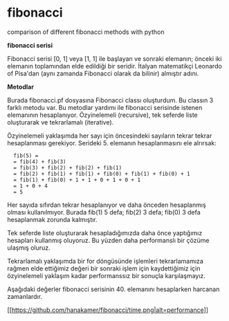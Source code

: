 # fibonacci
comparison of different fibonacci methods with python

**fibonacci serisi**

Fibonacci serisi [0, 1] veya [1, 1] ile başlayan ve sonraki elemanın; önceki iki elemanın toplamından elde edildiği bir seridir. İtalyan matematikçi Leonardo of Pisa'dan (aynı zamanda Fibonacci olarak da bilinir) almıştır adını.

**Metodlar**

Burada fibonacci.pf dosyasına Fibonacci classı oluşturdum. Bu classın 3 farklı metodu var. Bu metodlar yardımı ile fibonacci serisinde istenen elemanının hesaplanıyor. Özyinelemeli (recursive), tek seferde liste oluşturarak ve tekrarlamalı (iterative).

Özyinelemeli yaklaşımda her sayı için öncesindeki sayıların tekrar tekrar hesaplanması gerekiyor. Serideki 5. elemanın hesaplanmasını ele alrırsak:
```
  fib(5) =
  = fib(4) + fib(3)
  = fib(3) + fib(2) + fib(2) + fib(1)
  = fib(2) + fib(1) + fib(1) + fib(0) + fib(1) + fib(0) + 1 
  = fib(1) + fib(0) + 1 + 1 + 0 + 1 + 0 + 1 
  = 1 + 0 + 4
  = 5
  ```
Her sayıda sıfırdan tekrar hesaplanıyor ve daha önceden hesaplanmış olması kullanılmıyor. Burada fib(1) 5 defa; fib(2) 3 defa; fib(0) 3 defa hesaplanmak zorunda kalmıştır.

Tek seferde liste oluşturarak hesapladığımızda daha önce yaptığımız hesapları kullanmış oluyoruz. Bu yüzden daha performanslı bir çözüme ulaşmış oluruz.

Tekrarlamalı yaklaşımda bir for döngüsünde işlemleri tekrarlamamıza rağmen elde ettiğimiz değeri bir sonraki işlem için kaydettiğimiz için özyinelemeli yaklaşım kadar performanssız bir sonuçla karşılaşmayız.

Aşağıdaki değerler fibonacci serisinin 40. elemanını hesaplarken harcanan zamanlardır.

[[https://github.com/hanakamer/fibonacci/time.png|alt=performance]]
